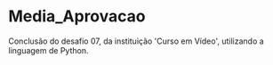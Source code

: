 # Media_Aprovacao
Conclusão do desafio 07, da instituição 'Curso em Vídeo', utilizando a linguagem de Python. 
